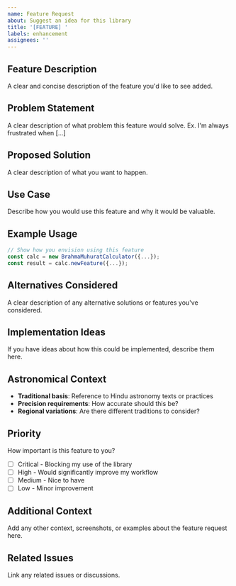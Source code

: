 ```yaml
---
name: Feature Request
about: Suggest an idea for this library
title: '[FEATURE] '
labels: enhancement
assignees: ''
---
```


## Feature Description
A clear and concise description of the feature you'd like to see added.

## Problem Statement
A clear description of what problem this feature would solve.
Ex. I'm always frustrated when [...]

## Proposed Solution
A clear description of what you want to happen.

## Use Case
Describe how you would use this feature and why it would be valuable.

## Example Usage
```javascript
// Show how you envision using this feature
const calc = new BrahmaMuhuratCalculator({...});
const result = calc.newFeature({...});
```

## Alternatives Considered
A clear description of any alternative solutions or features you've considered.

## Implementation Ideas
If you have ideas about how this could be implemented, describe them here.

## Astronomical Context
<!-- If this relates to astronomical calculations -->
- **Traditional basis**: Reference to Hindu astronomy texts or practices
- **Precision requirements**: How accurate should this be?
- **Regional variations**: Are there different traditions to consider?

## Priority
How important is this feature to you?
- [ ] Critical - Blocking my use of the library
- [ ] High - Would significantly improve my workflow  
- [ ] Medium - Nice to have
- [ ] Low - Minor improvement

## Additional Context
Add any other context, screenshots, or examples about the feature request here.

## Related Issues
Link any related issues or discussions.
